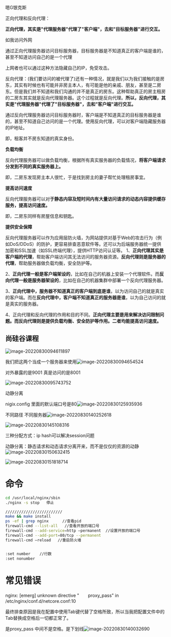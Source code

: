 嗯G银克斯

正向代理和反向代理：

**正向代理，其实是"代理服务器"代理了"客户端"，去和"目标服务器"进行交互。**

如我访问外网

通过正向代理服务器访问目标服务器，目标服务器是不知道真正的客户端是谁的，甚至不知道访问自己的是一个代理

上网者也可以通过这种方法隐藏自己的IP，免受攻击。

反向代理：(我们要访问的被代理了)还有一种情况，就是我们以为我们接触的是房东，其实有时候也有可能并非房主本人，有可能是他的亲戚、朋友，甚至是二房东。但是我们并不知道和我们沟通的并不是真正的房东。这种帮助真正的房主租房的二房东其实就是反向代理服务器。这个过程就是反向代理。**所以，反向代理，其实是"代理服务器"代理了"目标服务器"，去和"客户端"进行交互。**

通过反向代理服务器访问目标服务器时，客户端是不知道真正的目标服务器是谁的，甚至不知道自己访问的是一个代理。使用反向代理，可以对客户端隐藏服务器的IP地址。

即，租客并不房东知道的真实身份。

**负载均衡**

反向代理服务器可以做负载均衡，根据所有真实服务器的负载情况，**将客户端请求分发到不同的真实服务器上。**

即，二房东发现房主本人很忙，于是找到房主的妻子帮忙处理租房事宜。

**提高访问速度**

反向代理服务器可以对**于静态内容及短时间内有大量访问请求的动态内容提供缓存服务，提高访问速度。**

即，二房东同样有房屋信息和钥匙。

**提供安全保障**

反向代理服务器可以作为应用层防火墙，为网站提供对基于Web的攻击行为（例如DoS/DDoS）的防护，更容易排查恶意软件等。还可以为后端服务器统一提供加密和SSL加速（如SSL终端代理），提供HTTP访问认证等。
1、**正向代理其实是客户端的代理**，帮助客户端访问其无法访问的服务器资源。**反向代理则是服务器的代理**，帮助服务器做负载均衡，安全防护等。

2、**正向代理一般是客户端架设的**，比如在自己的机器上安装一个代理软件。而**反向代理一般是服务器架设的**，比如在自己的机器集群中部署一个反向代理服务器。

3、**正向代理中，服务器不知道真正的客户端到底是谁**，以为访问自己的就是真实的客户端。而在**反向代理中，客户端不知道真正的服务器是谁**，以为自己访问的就是真实的服务器。

4、正向代理和反向代理的作用和目的不同。**正向代理主要是用来解决访问限制问题。而反向代理则是提供负载均衡、安全防护等作用。二者均能提高访问速度。**

## 尚硅谷课程

![image-20220830094611897](C:\Users\Administrator\AppData\Roaming\Typora\typora-user-images\image-20220830094611897.png)

我们把这两个当成一个服务器来使用![image-20220830094654524](C:\Users\Administrator\AppData\Roaming\Typora\typora-user-images\image-20220830094654524.png)

对外暴露的是9001  真是访问的是8001

![image-20220830095743752](C:\Users\Administrator\AppData\Roaming\Typora\typora-user-images\image-20220830095743752.png)

动静分离

nigix.config  里面的默认端口号是80![image-20220830125935936](C:\Users\Administrator\AppData\Roaming\Typora\typora-user-images\image-20220830125935936.png)

不同路径   不同服务器![image-20220830140252618](C:\Users\Administrator\AppData\Roaming\Typora\typora-user-images\image-20220830140252618.png)

![image-20220830145108316](C:\Users\Administrator\AppData\Roaming\Typora\typora-user-images\image-20220830145108316.png)

三种分配方式：ip hash可以解决session问题

动静分离：静态请求和动态请求分离开来，而不是仅仅的资源的动静![image-20220830150632415](C:\Users\Administrator\AppData\Roaming\Typora\typora-user-images\image-20220830150632415.png)

![image-20220830151818714](C:\Users\Administrator\AppData\Roaming\Typora\typora-user-images\image-20220830151818714.png)





# 命令

```bash
cd /usr/local/nginx/sbin  
./nginx -s stop   停止

/////////////////////////
make && make install
ps -ef | grep nginx      //查看pid
firewall-cmd --list-all   //查看开放的端口号
firewall-cmd --add-service=http –permanent  //设置开放的端口号
firewall-cmd --add-port=80/tcp --permanent
firewall-cmd –reload   //重启防火墙


:set number    //行数
:set nonumber
```

# 常见错误

nginx: [emerg] unknown directive "　　proxy_pass" in /etc/nginx/conf.d/netcore.conf:10

最终排查原因是我在配置中使用Tab键代替了空格所致，所以当我把配置文件中的Tab替换成空格后一切都正常了。

是proxy_pass   中间不是空格。是下划线![image-20220830140032690](C:\Users\Administrator\AppData\Roaming\Typora\typora-user-images\image-20220830140032690.png)

